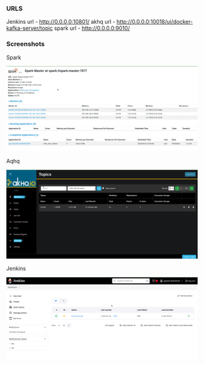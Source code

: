 ### URLS 

Jenkins url - http://0.0.0.0:10801/
akhq url - http://0.0.0.0:10018/ui/docker-kafka-server/topic
spark url - http://0.0.0.0:9010/

### Screenshots 

Spark 

![spark image](src/spark-image.png)

Aqhq 

![akhq-image.png](src/akhq-image.png)

Jenkins

![jenkins-url](src/jenkins-url.png)